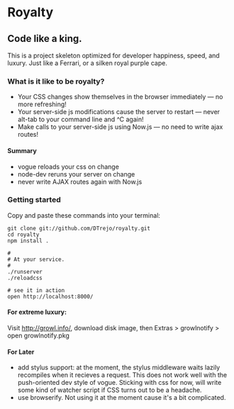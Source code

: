 Royalty
====

Code like a king.
---

This is a project skeleton optimized for developer happiness, speed, and
luxury. Just like a Ferrari, or a silken royal purple cape.

### What is it like to be royalty?

- Your CSS changes show themselves in the browser immediately — no more
  refreshing!
- Your server-side js modifications cause the server to restart — never
  alt-tab to your command line and ^C again!
- Make calls to your server-side js using Now.js — no need to write ajax
  routes!

#### Summary
- vogue reloads your css on change
- node-dev reruns your server on change
- never write AJAX routes again with Now.js

### Getting started

Copy and paste these commands into your terminal:

    git clone git://github.com/DTrejo/royalty.git
    cd royalty
    npm install .

    #
    # At your service.
    #
    ./runserver
    ./reloadcss

    # see it in action
    open http://localhost:8000/


#### For extreme luxury:
Visit http://growl.info/, download disk image, then Extras > growlnotify >
open growlnotify.pkg


#### For Later

- add stylus support: at the moment, the stylus middleware waits lazily
  recompiles when it recieves a request. This does not work well with the
  push-oriented dev style of vogue. Sticking with css for now, will write some
  kind of watcher script if CSS turns out to be a headache.
- use browserify. Not using it at the moment cause it's a bit complicated.
